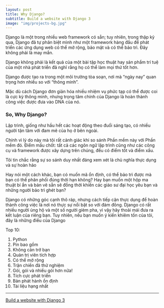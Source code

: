 ```yaml
---
layout: post
title: Why Django?
subtitle: Build a website with Django 3
image: "img/projects-bg.jpg"
---
```


Django là một trong nhiều web framework có sẵn; tuy nhiên, trong thập kỷ qua, Django đã tự phân biệt mình như một framework hàng đầu để phát triển các ứng dụng web có thể mở rộng, bảo mật và có thể bảo trì.
Đây không phải là may mắn.

Django không phải là kết quả của một bài tập học thuật hay sản phẩm trí tuệ của một nhà phát triển đã nghĩ rằng họ có thể làm mọi thứ tốt hơn.

Django được tạo ra trong một môi trường tòa soạn, nơi mà “ngày nay” quan trọng hơn nhiều so với “thông minh”.

Mặc dù cách Django đơn giản hóa nhiều nhiệm vụ phức tạp có thể được coi là cực kỳ thông minh, nhưng trọng tâm chính của Django là hoàn thành công việc được đưa vào DNA của nó. 


### So, Why Django?

Lập trình, giống như hầu hết các hoạt động theo đuổi sáng tạo, có nhiều người tận tâm với đam mê của họ ở bên ngoài.

Chính vì lý do này mà tôi rất cảnh giác khi so sánh Phần mềm này với Phần mềm đó. Điểm mấu chốt: tất cả các ngôn ngữ lập trình cũng như các công cụ và framework được xây dựng trên chúng, đều có điểm tốt và điểm xấu.

Tôi tin chắc rằng sự so sánh duy nhất đáng xem xét là chủ nghĩa thực dụng và sự hoàn hảo

Hay nói một cách khác, bạn có muốn mã ổn định, có thể bảo trì được mà bạn có thể phân phối đúng thời hạn không? Hay bạn muốn một hộp ma thuật bí ẩn và bản vẽ sẵn sẽ đồng thời khiến các giáo sư đại học yêu bạn và những người bảo trì ghét bạn?

Django có những góc cạnh thô ráp, nhưng cách tiếp cận thực dụng để hoàn thành công việc là nơi nó thực sự nổi bật so với đám đông. Django có rất nhiều người ủng hộ và một số người gièm pha, vì vậy hãy thoải mái đưa ra kết luận của riêng bạn. Tuy nhiên, nếu bạn muốn ý kiến ​​khiêm tốn của tôi, đây là những điều của Django

Top 10:
1. Python
2. Pin bao gồm
3. Không cản trở bạn
4. Quản trị viên tích hợp
5. Có thể mở rộng
6. Trận chiến đã thử nghiệm
7. Gói, gói và nhiều gói hơn nữa!
8. Tích cực phát triển
9. Bản phát hành ổn định
10. Tài liệu hạng nhất 



-----

[Build a website with Django 3](https://djangobook.com/build-a-website-with-django-3/)